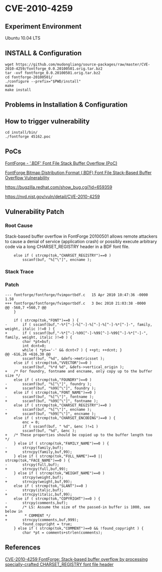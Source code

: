 # CVE-2010-4259

## Experiment Environment

Ubuntu 10.04 LTS

## INSTALL & Configuration

```
wget https://github.com/mudongliang/source-packages/raw/master/CVE-2010-4259/fontforge_0.0.20100501.orig.tar.bz2
tar -xvf fontforge_0.0.20100501.orig.tar.bz2
cd fontforge-20100501/
./configure --prefix="$PWD/install"
make
make install
```

## Problems in Installation & Configuration

## How to trigger vulnerability

```
cd install/bin/
./fontforge 45162.poc
```

## PoCs

[FontForge - '.BDF' Font File Stack Buffer Overflow (PoC)](https://www.exploit-db.com/exploits/15732/)

[FontForge Bitmap Distribution Format (.BDF) Font File Stack-Based Buffer Overflow Vulnerability](https://www.securityfocus.com/bid/45162/exploit)

https://bugzilla.redhat.com/show_bug.cgi?id=659359

https://nvd.nist.gov/vuln/detail/CVE-2010-4259
## Vulnerability Patch

### Root Cause

Stack-based buffer overflow in FontForge 20100501 allows remote attackers to cause a denial of service (application crash) or possibly execute arbitrary code via a long CHARSET_REGISTRY header in a BDF font file.

```
 	else if ( strcmp(tok,"CHARSET_REGISTRY")==0 )
	    sscanf(buf, "%[^\"]", encname );
```

### Stack Trace

### Patch

```
--- fontforge/fontforge/fvimportbdf.c	15 Apr 2010 10:47:36 -0000	1.58
+++ fontforge/fontforge/fvimportbdf.c	3 Dec 2010 21:03:38 -0000
@@ -560,7 +560,7 @@
 	}
     
 	if ( strcmp(tok,"FONT")==0 ) {
-	    if ( sscanf(buf,"-%*[^-]-%[^-]-%[^-]-%[^-]-%*[^-]-", family, weight, italic )!=0 ) {
+	    if ( sscanf(buf,"-%*[^-]-%99[^-]-%99[^-]-%99[^-]-%*[^-]-", family, weight, italic )!=0 ) {
 		char *pt=buf;
 		int dcnt=0;
 		while ( *pt=='-' && dcnt<7 ) { ++pt; ++dcnt; }
@@ -616,26 +616,30 @@
 	    sscanf(buf, "%d", &defs->metricsset );
 	else if ( strcmp(tok,"VVECTOR")==0 )
 	    sscanf(buf, "%*d %d", &defs->vertical_origin );
+	/* For foundry, fontname and encname, only copy up to the buffer size */
 	else if ( strcmp(tok,"FOUNDRY")==0 )
-	    sscanf(buf, "%[^\"]", foundry );
+	    sscanf(buf, "%99[^\"]", foundry );
 	else if ( strcmp(tok,"FONT_NAME")==0 )
-	    sscanf(buf, "%[^\"]", fontname );
+	    sscanf(buf, "%99[^\"]", fontname );
 	else if ( strcmp(tok,"CHARSET_REGISTRY")==0 )
-	    sscanf(buf, "%[^\"]", encname );
+	    sscanf(buf, "%99[^\"]", encname );
 	else if ( strcmp(tok,"CHARSET_ENCODING")==0 ) {
 	    enc = 0;
 	    if ( sscanf(buf, " %d", &enc )!=1 )
 		sscanf(buf, "%d", &enc );
+	/* These properties should be copied up to the buffer length too */
 	} else if ( strcmp(tok,"FAMILY_NAME")==0 ) {
-	    strcpy(family,buf);
+	    strncpy(family,buf,99);
 	} else if ( strcmp(tok,"FULL_NAME")==0 || strcmp(tok,"FACE_NAME")==0 ) {
-	    strcpy(full,buf);
+	    strncpy(full,buf,99);
 	} else if ( strcmp(tok,"WEIGHT_NAME")==0 )
-	    strcpy(weight,buf);
+	    strncpy(weight,buf,99);
 	else if ( strcmp(tok,"SLANT")==0 )
-	    strcpy(italic,buf);
+	    strncpy(italic,buf,99);
 	else if ( strcmp(tok,"COPYRIGHT")==0 ) {
-	    strcpy(comments,buf);
+		/* LS: Assume the size of the passed-in buffer is 1000, see below in
+		 * COMMENT */
+	    strncpy(comments,buf,999);
 	    found_copyright = true;
 	} else if ( strcmp(tok,"COMMENT")==0 && !found_copyright ) {
 	    char *pt = comments+strlen(comments);
```

## References

[CVE-2010-4259 FontForge: Stack-based buffer overflow by processing specially-crafted CHARSET_REGISTRY font file header](https://bugzilla.redhat.com/show_bug.cgi?id=659359)

